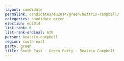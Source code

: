 ```yaml
---
layout: candidate
permalink: candidates/eu2014/green/beatrix-campbell/
categories: candidate green
election: eu2014
list-rank: 6
list-rank-ordinal: 6th
person: beatrix-campbell
region: south-east
party: green
title: South East - Green Party - Beatrix Campbell
---
```

